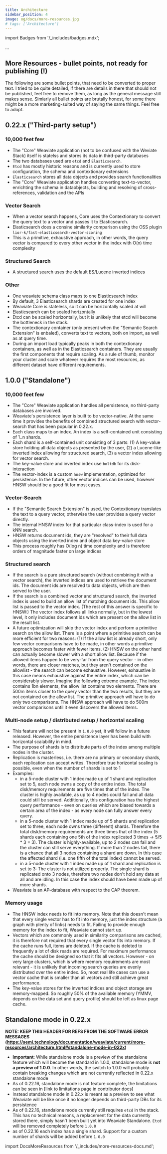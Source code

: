 ```yaml
---
title: Architecture
sidebar_position: 4
image: og/docs/more-resources.jpg
# tags: ['Architecture']
---
```

import Badges from '/_includes/badges.mdx';

<Badges/>

...

## More Resources - bullet points, not ready for publishing (!)

The following are some bullet points, that need to be converted to proper text.
I tried to be quite detailed, if there are details in there that should not be
published, feel free to remove them, as long as the general message still makes
sense. Simiarly all bullet points are brutally honest, for some there might be
a more marketing-suited way of saying the same things. Feel free to adopt.

## 0.22.x ("Third-party setup")

### 10,000 feet few
* The "Core" Weaviate application (not to be confused with the Weviate Stack)
  itself is statelss and stores its data in third-party databases
* The two databases used are `etcd` and `Elasticsearch`. 
* `Etcd` has mostly historic reasons and is currently used to store
  configuration, the schema and contextionary extensions
* `Elasticsearch` stores all data objects and provides search functionalities
* The "Core" Weaviate application handles converting text-to-vector, enrichting
  the schema in dataobjects, building and resolving of cross-references,
  validation and the APIs

### Vector Search
* When a vector search happens, Core uses the Contextionary to convert the
  query text to a vector and passes it to Elasticsearch. 
* Elasticsearch does a consine similarity comparison using the OSS plugin
  `lior-k/fast-elasticsearch-vector-scoring`
* This is a primitive, exhaustive approach, in other words, the query vector is
  compared to every other vector in the index with O(n) time complexity

### Structured Search
* A structured search uses the default ES/Lucene inverted indices

### Other
* One weaviate schema class maps to one Elasticsearch index
* By default, 3 Elasticsearch shards are created for one index
* Weaviate Core is stateless, so it can be horizontally scaled at will
* Elasticsearch can be scaled horizontally
* Etcd can be scaled horizontally, but it is unlikely that etcd will become the
  bottleneck in the stack.
* The contextionary container (only present when the "Semantic Search
  Extension" is enbaled), converts text to vectors, both on import, as well as
  at query time.
* During an import load typically peaks in both the contextionary containers,
  as well as in the Elasticsearch containers. They are usually the first
  components that require scaling. As a rule of thumb, monitor your cluster and
  scale whatever requires the most resources, as different dataset have
  different requirements.

## 1.0.0 ("Standalone")

### 10,000 feet few
* The "Core" Weaviate application handles all persistence, no third-party
  databases are involved.
* Weaviate's persistence layer is built to be vector-native. At the same time
  it provides the benefits of combined structured search with vector-search
  that has been popular in 0.22.x.
* Each class maps to an index. An index is a self-contained unit consisting
  of 1..n shards.
* Each shard is a self-contained unit consisting of 3 parts: (1) A key-value
  store holding all data objects as presented by the user, (2) a Lucene-like
  inverted index allowing for structured search, (3) a vector index allowing
  for vector search.
* The key-value store and inverted index use `boltdb` for its disk-interaction
* The vector-index is a custom `hnsw` implementation, optimized for
  persistence. In the future, other vector indices can be used, however HNSW
  should be a good fit for most cases.

### Vector-Search
* If the "Semantic Search Extension" is used, the Contextionary translates the
  text to a query vector, otherwise the user provides a query vector directly.
* The internal HNSW index for that particular class-index is used for a kNN search.
* HNSW returns document ids, they are "resolved" to their full data objects
  using the inverted index and object data key-value store
* This process roughly has O(log n) time complexity and is therefore orders of
  magnitude faster on large indices

### Structured search
* If the search is a pure structured search (without combining it with a vector
  search), the inverted indices are used to retrieve the document ids. The
  document ids are resolved to data objects, which are then served to the user.
* If the search is a combined vector and structured search, the inverted index
  is used to build an allow list of matching document ids. This allow list is
  passed to the vector index. (The rest of this answer is specific to HNSW:)
  The vector index follows all links normally, but in the lowest level, it only
  includes document ids which are present on the allow list in the result list.
* A future optimization will skip the vector index and perform a primitive
  search on the allow list. There is a point where a primitive search can be
  more efficient for two reasons: (1) If the allow list is already short, only
  few vector comparisons have to be made, in other words a primitive approach
  becomes faster with fewer items. (2) HNSW on the other hand can actually
  become slower with a short allow list. Because if the allowed items happen to
  be very-far from the query vector - in other words, there are closer matches,
  but they aren't contained on the allowlist - the search can become
  exhaustive. However, exhaustive in this case means exhaustive against the
  entire index, which can be considerably slower. Imagine the following extreme
  example. The index contains 1bn elements, the allow list contains two
  elements. There are 500m items closer to the query vector than the two
  results, but they are not contained on the allow list. The primitive approach
  will have to do only two comparisons. The HNSW approach will have to do 500m
  vector comparisons until it even discovers the allowed items.

### Multi-node setup / distributed setup / horizontal scaling
* This feature will not be present in `1.0.0` yet, it will follow in a future
  released. However, the entire persistence layer has been build with
  horizontal scalability in mind.
* The purpose of shards is to distribute parts of the index among multiple
  nodes in the cluster. 
* Replication is masterless, i.e. there are no primary or secondary shards,
  each replication can accept writes. Therefore true horizontal scaling is
  possible, even when the number of shards is set to 1
* Examples:
  * in a 5-node cluster with 1 index made up of 1 shard and replication set to
    5, each node owns a copy of the entire index. The total disk/memory
    requirements are five times that of the index. The cluster is highly
    available, as up to 4 nodes could fail and all data could still be served.
    Additionally, this configuration has the highest query performance - even
    on queries which are biased towards a certain area of the index - as every
    node can fully answer every query.
  * in a 5-node cluster with 1 index made up of 5 shards and replication set to
    three, each node owns three (different) shards. Therefore the total
    disk/memory requirements are three times that of the index (5 shards each
    containing one 5th of the index replicated 3 times -> 5/5 * 3 = 3). The
    cluster is highly-available, up to 2 nodes can fail and the cluster can
    still serve everything. If more than 2 nodes fail, there is a chance that
    all 3 nodes containing a shard are down. In this case the affected shard
    (i.e. one fifth of the total index) cannot be served.
  * in a 5-node cluster with 1 index made up of 1 shard and replication is set
    to 3: The cluster is not utilized properly. The single shard is replicated
    onto 3 nodes, therefore two nodes don't hold any data at all and are
    idling. In this case the index should have been made up of more shards.
* Weaviate is an AP-database with respect to the CAP theorem.

### Memory usage
* The HNSW index needs to fit into memory. Note that this doesn't mean that
  every single vector has to fit into memory, just the index structure (a graph
  with plenty of links) needs to fit. Failing to provide enough memory for the
  index to fit, Weaviate cannot start up.
* Vectors which are commonly used in similarity comparisons are cached, it is
  therefore not required that every single vector fits into memory. If the
  cache runs full, items are deleted. If the cache is deleted to frequently a
  lot of disk reads are required. For maximum performance the cache should be
  designed so that it fits all vectors. However - on very large clusters, which
  is where memory requirements are most relevant - it is unlikely that incoming
  search queries are evenly distributed over the entire index. So, most real
  life cases can use a vector cache that is smaller than all vectors and still
  achieve great performance.
* The key-value stores for the inverted indices and object storage are
  memory-mapped. So roughly 50% of the available memory (YMMV, depends on the
  data set and query profile) should be left as linux page cache.

## Standalone mode in 0.22.x
**NOTE: KEEP THIS HEADER FOR REFS FROM THE SOFTWARE ERROR MESSAGES (https://semi.technology/documentation/weaviate/current/more-resources/architecture.html#standalone-mode-in-022x)**

* **Important**: While standalone mode is a preview of the standalone feature
  which will become the standard in 1.0.0, standalone mode is **not a preview
  of 1.0.0**. In other words, the switch to 1.0.0 will probably contain
  breaking changes which are not currently reflected in 0.22.x standalone mode
* As of 0.22.16, standalone mode is not feature complete, the limitations can
  be seen in [link to limitations page in contributor docs]
* Instead standalone mode in 0.22.x is meant as a preview to see what Weaviate
  will be like once it no longer depends on third-party DBs for its persistence
* As of 0.22.16, standalone mode currently still requires `etcd` in the stack.
  This has no technical reasons, a replacement for the data currently stored
  there, simply hasn't been built yet into Weaviate Standalone. `Etcd` will be
  removed completely before `1.0.0`
* as of 0.22.16 each index has a single shard. Support for a custom number of
  shards will be added before `1.0.0`

import DocsMoreResources from '/_includes/more-resources-docs.md';

<DocsMoreResources />
